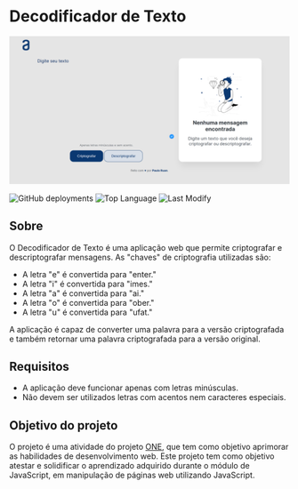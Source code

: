 # Decodificador de Texto

![screenshot](./assets/images/screenshot.png)

![GitHub deployments](https://img.shields.io/github/deployments/pauloruan/challenge-alura-one-decodificador/github-pages?style=for-the-badge) ![Top Language](https://img.shields.io/github/languages/top/pauloruan/challenge-alura-one-decodificador?style=for-the-badge) ![Last Modify](https://img.shields.io/github/last-commit/pauloruan/challenge-alura-one-decodificador?style=for-the-badge)

## Sobre

O Decodificador de Texto é uma aplicação web que permite criptografar e descriptografar mensagens. As "chaves" de criptografia utilizadas são:

- A letra "e" é convertida para "enter."
- A letra "i" é convertida para "imes."
- A letra "a" é convertida para "ai."
- A letra "o" é convertida para "ober."
- A letra "u" é convertida para "ufat."

A aplicação é capaz de converter uma palavra para a versão criptografada e também retornar uma palavra criptografada para a versão original.

## Requisitos

- A aplicação deve funcionar apenas com letras minúsculas.
- Não devem ser utilizados letras com acentos nem caracteres especiais.

## Objetivo do projeto

O projeto é uma atividade do projeto [ONE](https://github.com/alura-challenges/challenge-one-decodificador-br), que tem como objetivo aprimorar as habilidades de desenvolvimento web.
Este projeto tem como objetivo atestar e solidificar o aprendizado adquirido durante o módulo de JavaScript, em manipulação de páginas web utilizando JavaScript.
